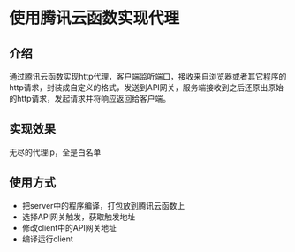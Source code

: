 # 使用腾讯云函数实现代理

## 介绍

通过腾讯云函数实现http代理，客户端监听端口，接收来自浏览器或者其它程序的http请求，封装成自定义的格式，发送到API网关，服务端接收到之后还原出原始的http请求，发起请求并将响应返回给客户端。

## 实现效果

无尽的代理ip，全是白名单

## 使用方式
- 把server中的程序编译，打包放到腾讯云函数上
- 选择API网关触发，获取触发地址
- 修改client中的API网关地址
- 编译运行client